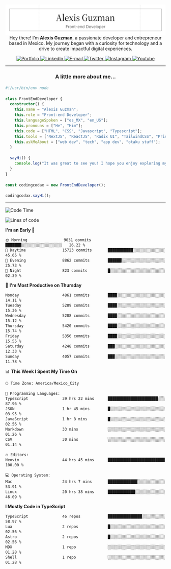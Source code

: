 <img align='right' src="./Banner.png" width="" />
<p align='center'>Hey there! I’m <strong>Alexis Guzman</strong>, a passionate developer and entrepreneur based in Mexico. My journey began with a curiosity for technology and a drive to create impactful digital experiences.</p>

<div align='center'>
  <a href='https://www.codingcodax.dev' target='_blank'>
    <img alt='Portfolio' src='https://img.shields.io/badge/Portfolio-black?logo=vercel&style=flat-square'>
  </a>
  <a href='https://linkedin.com/in/codingcodax' target='_blank'>
    <img alt='LinkedIn' src='https://img.shields.io/badge/LinkedIn-black?logo=LinkedIn&style=flat-square'>
  </a>
  <a href='mailto:hello@codingcodax.com' target='_blank'>
    <img alt='E-mail' src='https://img.shields.io/badge/Email-black?logo=Gmail&style=flat-square'>
  </a>
  <a href='https://x.com/codingcodax' target='_blank'>
    <img alt='Twitter' src='https://img.shields.io/badge/X-black?logo=X&style=flat-square'>
  </a>
  <a href='https://www.instagram.com/codingcodax' target='_blank'>
    <img alt='Instagram' src='https://img.shields.io/badge/Instagram-black?logo=Instagram&style=flat-square'>
  </a>
  <a href='https://www.youtube.com/@codingcodax' target='_blank'>
    <img alt='Youtube' src='https://img.shields.io/badge/YouTube-black?logo=Youtube&style=flat-square'>
  </a>
</div>


---

<h3 align='center'>A little more about me...</h3>

```typescript
#!/usr/bin/env node

class FrontEndDeveloper {
  constructor() {
    this.name = "Alexis Guzman";
    this.role = "Front-end Developer";
    this.languageSpoken = ["es_MX", "en_US"];
    this.pronouns = ["He", "Him"];
    this.code = ["HTML", "CSS", "Javascript", "Typescript"];
    this.tools = ["NextJS", "ReactJS", "Radix UI", "TailwindCSS", "Prisma", "Shadcn UI"];
    this.askMeAbout = ["web dev", "tech", "app dev", "otaku stuff"];
  }

  sayHi() {
    console.log("It was great to see you! I hope you enjoy exploring my work.");
  }
}

const codingcodax = new FrontEndDeveloper();

codingcodax.sayHi();
```

---

<!--START_SECTION:waka-->
![Code Time](http://img.shields.io/badge/Code%20Time-3%2C352%20hrs%2016%20mins-blue)

![Lines of code](https://img.shields.io/badge/From%20Hello%20World%20I%27ve%20Written-9.4%20million%20lines%20of%20code-blue)

**I'm an Early 🐤** 

```text
🌞 Morning                9031 commits        ███████░░░░░░░░░░░░░░░░░░   26.22 % 
🌆 Daytime                15723 commits       ███████████░░░░░░░░░░░░░░   45.65 % 
🌃 Evening                8862 commits        ██████░░░░░░░░░░░░░░░░░░░   25.73 % 
🌙 Night                  823 commits         █░░░░░░░░░░░░░░░░░░░░░░░░   02.39 % 
```
📅 **I'm Most Productive on Thursday** 

```text
Monday                   4861 commits        ████░░░░░░░░░░░░░░░░░░░░░   14.11 % 
Tuesday                  5289 commits        ████░░░░░░░░░░░░░░░░░░░░░   15.36 % 
Wednesday                5208 commits        ████░░░░░░░░░░░░░░░░░░░░░   15.12 % 
Thursday                 5420 commits        ████░░░░░░░░░░░░░░░░░░░░░   15.74 % 
Friday                   5356 commits        ████░░░░░░░░░░░░░░░░░░░░░   15.55 % 
Saturday                 4248 commits        ███░░░░░░░░░░░░░░░░░░░░░░   12.33 % 
Sunday                   4057 commits        ███░░░░░░░░░░░░░░░░░░░░░░   11.78 % 
```


📊 **This Week I Spent My Time On** 

```text
🕑︎ Time Zone: America/Mexico_City

💬 Programming Languages: 
TypeScript               39 hrs 22 mins      ██████████████████████░░░   87.96 % 
JSON                     1 hr 45 mins        █░░░░░░░░░░░░░░░░░░░░░░░░   03.95 % 
JavaScript               1 hr 8 mins         █░░░░░░░░░░░░░░░░░░░░░░░░   02.56 % 
Markdown                 33 mins             ░░░░░░░░░░░░░░░░░░░░░░░░░   01.26 % 
CSV                      30 mins             ░░░░░░░░░░░░░░░░░░░░░░░░░   01.14 % 

🔥 Editors: 
Neovim                   44 hrs 45 mins      █████████████████████████   100.00 % 

💻 Operating System: 
Mac                      24 hrs 7 mins       █████████████░░░░░░░░░░░░   53.91 % 
Linux                    20 hrs 38 mins      ████████████░░░░░░░░░░░░░   46.09 % 
```

**I Mostly Code in TypeScript** 

```text
TypeScript               46 repos            ███████████████░░░░░░░░░░   58.97 % 
Lua                      2 repos             █░░░░░░░░░░░░░░░░░░░░░░░░   02.56 % 
Astro                    2 repos             █░░░░░░░░░░░░░░░░░░░░░░░░   02.56 % 
MDX                      1 repo              ░░░░░░░░░░░░░░░░░░░░░░░░░   01.28 % 
Shell                    1 repo              ░░░░░░░░░░░░░░░░░░░░░░░░░   01.28 % 
```




<!--END_SECTION:waka-->
